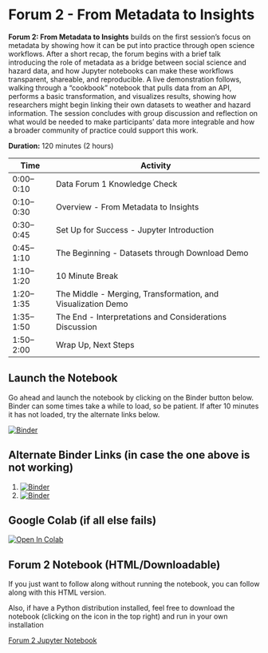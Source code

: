 # Forum 2 - From Metadata to Insights

**Forum 2: From Metadata to Insights** builds on the first session’s focus on metadata by showing how it can be put into practice through open science workflows. After a short recap, the forum begins with a brief talk introducing the role of metadata as a bridge between social science and hazard data, and how Jupyter notebooks can make these workflows transparent, shareable, and reproducible. A live demonstration follows, walking through a “cookbook” notebook that pulls data from an API, performs a basic transformation, and visualizes results, showing how researchers might begin linking their own datasets to weather and hazard information. The session concludes with group discussion and reflection on what would be needed to make participants’ data more integrable and how a broader community of practice could support this work.

**Duration:** 120 minutes (2 hours)  

| Time     | Activity                                                                 |
|----------|--------------------------------------------------------------------------|
| 0:00–0:10 | Data Forum 1 Knowledge Check                                           |
| 0:10–0:30 | Overview - From Metadata to Insights                   |
| 0:30–0:45 | Set Up for Success - Jupyter Introduction |
| 0:45–1:10 | The Beginning - Datasets through Download Demo    |
| 1:10–1:20 | 10 Minute Break     |
| 1:20–1:35 | The Middle - Merging, Transformation, and Visualization Demo      |
| 1:35–1:50 | The End - Interpretations and Considerations Discussion     |
| 1:50–2:00 | Wrap Up, Next Steps     |


## Launch the Notebook

Go ahead and launch the notebook by clicking on the Binder button below.  Binder can some times take a while to load, so be patient.  If after 10 minutes it has not loaded, try the alternate links below.

[![Binder](https://mybinder.org/badge_logo.svg)](https://mybinder.org/v2/gh/jmote-noaa/Data-Forums/main?filepath=notebooks/Forum2.ipynb)

## Alternate Binder Links (in case the one above is not working)

1. [![Binder](https://mybinder.org/badge_logo.svg)](https://ovh.mybinder.org/v2/gh/jmote-noaa/Data-Forums/main?filepath=notebooks/Forum2.ipynb)
2. [![Binder](https://mybinder.org/badge_logo.svg)](https://gke.mybinder.org/v2/gh/jmote-noaa/Data-Forums/main?filepath=notebooks/Forum2.ipynb)

## Google Colab (if all else fails)

[![Open In Colab](https://colab.research.google.com/assets/colab-badge.svg)](https://colab.research.google.com/github/jmote-noaa/Data-Forums/blob/main/notebooks/Forum2.ipynb)

## Forum 2 Notebook (HTML/Downloadable)

If you just want to follow along without running the notebook, you can follow along with this HTML version.  

Also, if have a Python distribution installed, feel free to download the notebook (clicking on the icon in the top right) and run in your own installation 

[Forum 2 Jupyter Notebook](https://jmote-noaa.github.io/Data-Forums/notebooks/Forum2.html)
